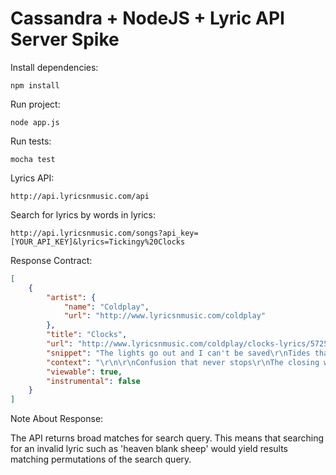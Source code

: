 #  Cassandra + NodeJS + Lyric API Server Spike


Install dependencies:
```
npm install
```
Run project:
```
node app.js
```

Run tests:
```
mocha test
```

Lyrics API:
```
http://api.lyricsnmusic.com/api

```
Search for lyrics by words in lyrics:
```
http://api.lyricsnmusic.com/songs?api_key=[YOUR_API_KEY]&lyrics=Tickingy%20Clocks

```
Response Contract:
```json
[
    {
        "artist": {
            "name": "Coldplay",
            "url": "http://www.lyricsnmusic.com/coldplay"
        },
        "title": "Clocks",
        "url": "http://www.lyricsnmusic.com/coldplay/clocks-lyrics/5725306",
        "snippet": "The lights go out and I can't be saved\r\nTides that I tried to swim against\r\n...",
        "context": "\r\n\r\nConfusion that never stops\r\nThe closing walls and the <em>ticking</em> <em>clocks</em>",
        "viewable": true,
        "instrumental": false
    }
]
```
Note About Response:

The API returns broad matches for search query. This means that searching for an invalid lyric such as 'heaven blank sheep' would yield results matching permutations of the search query.
